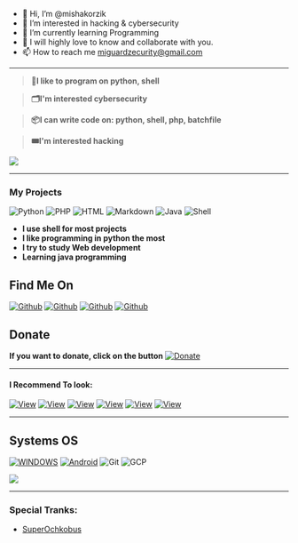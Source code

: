 - 👋 Hi, I’m @mishakorzik
- 👀 I’m interested in hacking & cybersecurity
- 🌱 I’m currently learning Programming
- 💞️  I will highly love to know and collaborate with you.
- 📫 How to reach me miguardzecurity@gmail.com 
---
> **💾I like to program on python, shell**

> **🗂️I'm interested cybersecurity**

> **📦I can write code on: python, shell, php, batchfile**

> **🎟️I'm interested hacking**

<img src="https://github-readme-stats.vercel.app/api/top-langs/?username=mishakorzik&layout=compact&theme=default&line_height=25&layout=compact" /></p>


----

### My Projects

![Python](https://img.shields.io/badge/-Python-%230075a8?logo=python&logoColor=white&style=flat-square) ![PHP](https://img.shields.io/badge/-php-%230075a8?logo=php&logoColor=white&style=flat-square) ![HTML](https://img.shields.io/badge/-HTML-%23de4b25?logo=html5&logoColor=white&style=flat-square)
![Markdown](https://img.shields.io/badge/-Markdown-%23e9c241?logo=nim&logoColor=white&style=flat-square) ![Java](https://img.shields.io/badge/-Java-%23e9c241?logo=java&logoColor=white&style=flat-square) ![Shell](https://img.shields.io/badge/-Shell-green?logo=shell&logoColor=white&style=flat-square) 

- **I use shell for most projects**
- **I like programming in python the most**
- **I try to study Web development**
- **Learning java programming**

## Find Me On
[![Github](https://img.shields.io/badge/Reddit-MishaKorzhik-red?style=for-the-badge&logo=reddit)](https://www.reddit.com/u/Necessary_Mammoth368?utm_medium=android_app&utm_source=share)
[![Github](https://img.shields.io/badge/TELEGRAM-MishaKorzhik-orange?style=for-the-badge&logo=telegram)](https://t.me/MishaKorzhikTelegram)
[![Github](https://img.shields.io/badge/GitHub-MishaKorzhik-yellow?style=for-the-badge&logo=github)](https://github.com/mishakorzik)
[![Github](https://img.shields.io/badge/Twitter-MishaKorzhik-blue?style=for-the-badge&logo=twitter)](https://twitter.com/MishaKorzhik)

## Donate

**If you want to donate, click on the button**
<a href="https://www.donationalerts.com/r/misha_korzhik"><img title="Donate" src="https://img.shields.io/badge/Buy Me-A Coffee-yellow?style=for-the-badge&logo=github"></a>

------

#### I Recommend To look:

<a 
href="https://github.com/mishakorzik/AllHackingTools"><img title="View" src="https://img.shields.io/badge/View-AllHackingTools-blue?style=for-the-badge&logo=github"></a>
<a href="https://github.com/mishakorzik/Ultra-DDos"><img title="View" src="https://img.shields.io/badge/View-UltraDDOS-green?style=for-the-badge&logo=github"></a>
<a href="https://github.com/mishakorzik/Free-Proxy"><img title="View" src="https://img.shields.io/badge/View-FreeProxy-green?style=for-the-badge&logo=github"></a>
<a href="https://github.com/mishakorzik/UserFinder"><img title="View" src="https://img.shields.io/badge/View-UserFinder-yellow?style=for-the-badge&logo=github"></a>
<a href="https://github.com/mishakorzik/AdminHack"><img title="View" src="https://img.shields.io/badge/View-AdminHack-orange?style=for-the-badge&logo=github"></a>
<a href="https://github.com/mishakorzik/IpHack"><img title="View" src="https://img.shields.io/badge/View-IpHack-red?style=for-the-badge&logo=github"></a>

-------
## Systems OS

[![WINDOWS](https://img.shields.io/badge/windows-black?style=for-the-badge&logo=windows&logoColor=white)](https://windows.com)
[![Android](https://img.shields.io/badge/Android-3DDC84?style=for-the-badge&logo=android&logoColor=white)](https://android.com)
![Git](https://img.shields.io/badge/Git-F05032?style=for-the-badge&logo=git&logoColor=white)
![GCP](https://img.shields.io/badge/Google_Cloud-4285F4?style=for-the-badge&logo=google-cloud&logoColor=white)

<img src="https://github-readme-stats.vercel.app/api?username=mishakorzik&show_icons=true&theme=default&line_height=25&layout=compact" /></p>

--------

### Special Tranks:

- <a href="http://github.com/SuperOchkobus">SuperOchkobus</a>


<!--
**mishakorzik/mishakorzik** is a ✨ _special_ ✨ repository because its `README.md` (this file) appears on your GitHub profile.

Here are some ideas to get you started:

- 🔭 I’m currently working on ...
- 🌱 I’m currently learning ...
- 👯 I’m looking to collaborate on ...
- 🤔 I’m looking for help with ...
- 💬 Ask me about ...
- 📫 How to reach me: ...
- 😄 Pronouns: ...
- ⚡ Fun fact: ...
-->
